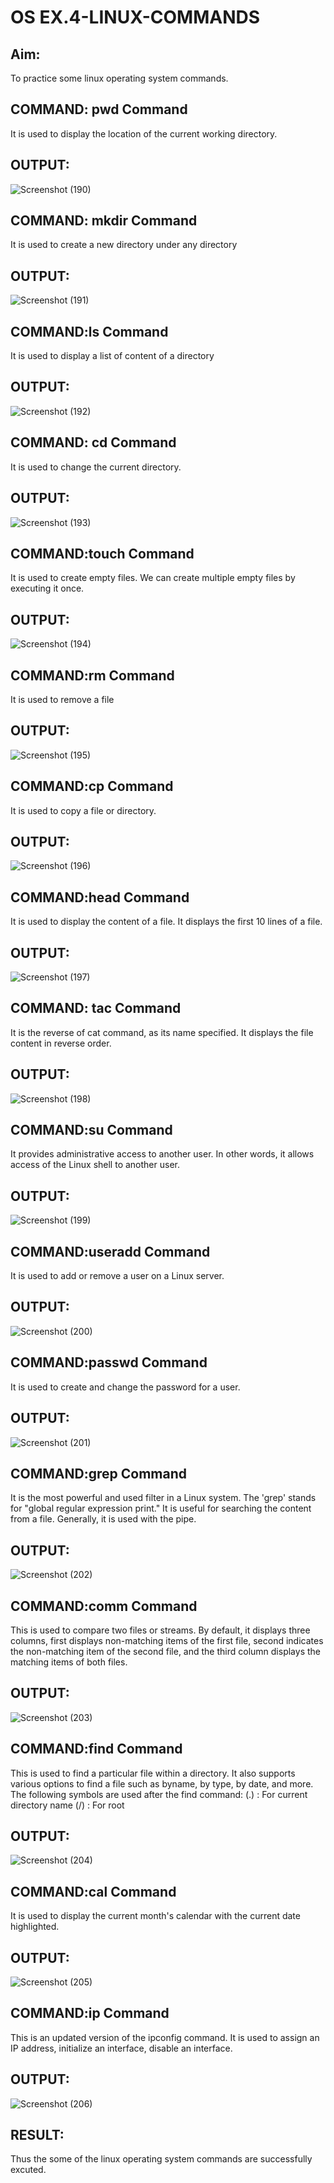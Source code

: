 # OS EX.4-LINUX-COMMANDS
## Aim:
To practice some linux operating system commands.

## COMMAND: pwd Command
It is used to display the location of the current working directory.

## OUTPUT:
![Screenshot (190)](https://github.com/MaheshS03/EX.4-LINUX-COMMANDS/assets/128498431/ccff74e6-e6bf-4efe-9ab3-cbfa0d58258e)


## COMMAND: mkdir Command
It is used to create a new directory under any directory

## OUTPUT:
![Screenshot (191)](https://github.com/MaheshS03/EX.4-LINUX-COMMANDS/assets/128498431/0f6b86b2-b982-4714-9ea7-012fc811e1b7)


## COMMAND:ls Command
It is used to display a list of content of a directory

## OUTPUT:
![Screenshot (192)](https://github.com/MaheshS03/EX.4-LINUX-COMMANDS/assets/128498431/1a38756c-11cb-4d6e-8c31-9ef40bde865f)


## COMMAND: cd Command
It is used to change the current directory.

## OUTPUT:
![Screenshot (193)](https://github.com/MaheshS03/EX.4-LINUX-COMMANDS/assets/128498431/da306dd4-8d99-4162-acc4-193e9f3955c7)


## COMMAND:touch Command
It is used to create empty files. We can create multiple empty files by executing it once.

## OUTPUT:
![Screenshot (194)](https://github.com/MaheshS03/EX.4-LINUX-COMMANDS/assets/128498431/33fb6a40-1831-46e6-ba66-0fb3f42156cd)


## COMMAND:rm Command
It is used to remove a file

## OUTPUT:
![Screenshot (195)](https://github.com/MaheshS03/EX.4-LINUX-COMMANDS/assets/128498431/cc6cf970-e131-417d-85b0-2207c8c043bc)


## COMMAND:cp Command
It is used to copy a file or directory.

## OUTPUT:
![Screenshot (196)](https://github.com/MaheshS03/EX.4-LINUX-COMMANDS/assets/128498431/a6c544f0-53b9-4bad-a5e0-b7defc264bdf)


## COMMAND:head Command
It is used to display the content of a file. It displays the first 10 lines of a file.

## OUTPUT:
![Screenshot (197)](https://github.com/MaheshS03/EX.4-LINUX-COMMANDS/assets/128498431/bae04301-1765-427a-9d01-0eb33a7682c8)


## COMMAND: tac Command
It is the reverse of cat command, as its name specified. It displays the file content in reverse order.

## OUTPUT:
![Screenshot (198)](https://github.com/MaheshS03/EX.4-LINUX-COMMANDS/assets/128498431/f9f42af2-daab-4ff7-8113-88c594d822bb)


## COMMAND:su Command
It provides administrative access to another user. In other words, it allows access of the Linux shell to another user.

## OUTPUT:
![Screenshot (199)](https://github.com/MaheshS03/EX.4-LINUX-COMMANDS/assets/128498431/ae6b9b21-c653-4e63-b76a-7305c44f8bdf)


## COMMAND:useradd Command
It is used to add or remove a user on a Linux server.

## OUTPUT:
![Screenshot (200)](https://github.com/MaheshS03/EX.4-LINUX-COMMANDS/assets/128498431/221184a8-4790-4bf3-b636-01ab795194a2)


## COMMAND:passwd Command
It is used to create and change the password for a user.

## OUTPUT:
![Screenshot (201)](https://github.com/MaheshS03/EX.4-LINUX-COMMANDS/assets/128498431/28ab8c6c-5b77-4109-9483-d66765923f76)


## COMMAND:grep Command
It is the most powerful and used filter in a Linux system. The 'grep' stands for "global regular expression print." It is useful for searching the content from a file. Generally, it is used with the pipe.

## OUTPUT:
![Screenshot (202)](https://github.com/MaheshS03/EX.4-LINUX-COMMANDS/assets/128498431/3d00efb6-befb-4793-84c6-6393270b9acc)


## COMMAND:comm Command
This is used to compare two files or streams. By default, it displays three columns, first displays non-matching items of the first file, second indicates the non-matching item of the second file, and the third column displays the matching items of both files.

## OUTPUT:
![Screenshot (203)](https://github.com/MaheshS03/EX.4-LINUX-COMMANDS/assets/128498431/f13d392d-cc82-47d6-9820-2f19ea62d070)


## COMMAND:find Command
This is used to find a particular file within a directory. It also supports various options to find a file such as byname, by type, by date, and more. The following symbols are used after the find command: (.) : For current directory name (/) : For root

## OUTPUT:
![Screenshot (204)](https://github.com/MaheshS03/EX.4-LINUX-COMMANDS/assets/128498431/eca79d5b-a7a3-4fe0-a9d5-d7b3ae086bb2)


## COMMAND:cal Command
It is used to display the current month's calendar with the current date highlighted.

## OUTPUT:
![Screenshot (205)](https://github.com/MaheshS03/EX.4-LINUX-COMMANDS/assets/128498431/38faeddc-7795-490f-95a7-4d095c199471)


## COMMAND:ip Command
This is an updated version of the ipconfig command. It is used to assign an IP address, initialize an interface, disable an interface.

## OUTPUT:
![Screenshot (206)](https://github.com/MaheshS03/EX.4-LINUX-COMMANDS/assets/128498431/8dd2261e-e6b2-4b17-afa2-e540ad55e6e5)


## RESULT:
Thus the some of the linux operating system commands are successfully excuted.
